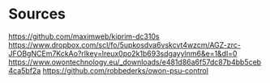 # Sources
https://github.com/maximweb/kiprim-dc310s
https://www.dropbox.com/scl/fo/5upkosdva6vskcvt4wzcm/AGZ-zrc-JFOBgNCEm7KckAo?rlkey=lreux0po2k1b693sdgayylnm6&e=1&dl=0
https://www.owontechnology.eu/_downloads/e481d86a6f57dc87b4bb5ceb4ca5bf2a
https://github.com/robbederks/owon-psu-control